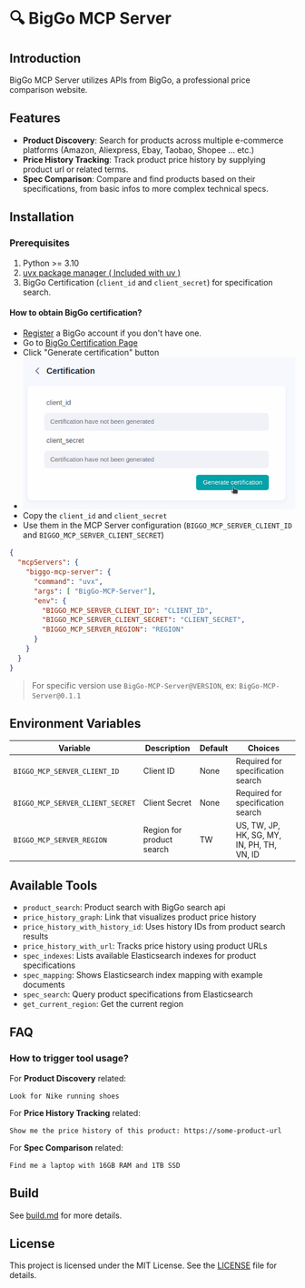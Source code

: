 # 🔍 BigGo MCP Server
## Introduction
BigGo MCP Server utilizes APIs from BigGo, a professional price comparison website.

## Features
- **Product Discovery**: Search for products across multiple e-commerce platforms (Amazon, Aliexpress, Ebay, Taobao, Shopee ... etc.)
- **Price History Tracking**: Track product price history by supplying product url or related terms.
- **Spec Comparison**: Compare and find products based on their specifications, from basic infos to more complex technical specs.

## Installation
### Prerequisites
1. Python >= 3.10
2. [uvx package manager ( Included with uv )](https://docs.astral.sh/uv/getting-started/installation/)
3. BigGo Certification (`client_id` and `client_secret`) for specification search. 

#### How to obtain BigGo certification?
  - [Register](https://account.biggo.com/?url=https%3A%2F%2Fbiggo.com%2F&lang=en&source=web&type=biggo3&method=register) a BigGo account if you don't have one.
  - Go to [BigGo Certification Page](https://account.biggo.com/setting/token)
  - Click "Generate certification" button
  - ![Generate Certification](./docs/Pics/generate-certification.png)
  - Copy the `client_id` and `client_secret`
  - Use them in the MCP Server configuration (`BIGGO_MCP_SERVER_CLIENT_ID` and `BIGGO_MCP_SERVER_CLIENT_SECRET`)

```json
{
  "mcpServers": {
    "biggo-mcp-server": {
      "command": "uvx",
      "args": [ "BigGo-MCP-Server"],
      "env": {
        "BIGGO_MCP_SERVER_CLIENT_ID": "CLIENT_ID",
        "BIGGO_MCP_SERVER_CLIENT_SECRET": "CLIENT_SECRET",
        "BIGGO_MCP_SERVER_REGION": "REGION"
      }
    }
  }
}
```
> For specific version use `BigGo-MCP-Server@VERSION`, ex: `BigGo-MCP-Server@0.1.1`

## Environment Variables
| Variable                         | Description               | Default | Choices                                    |
| -------------------------------- | ------------------------- | ------- | ------------------------------------------ |
| `BIGGO_MCP_SERVER_CLIENT_ID`     | Client ID                 | None    | Required for specification search          |
| `BIGGO_MCP_SERVER_CLIENT_SECRET` | Client Secret             | None    | Required for specification search          |
| `BIGGO_MCP_SERVER_REGION`        | Region for product search | TW      | US, TW, JP, HK, SG, MY, IN, PH, TH, VN, ID |

## Available Tools
- `product_search`: Product search with BigGo search api
- `price_history_graph`: Link that visualizes product price history
- `price_history_with_history_id`: Uses history IDs from product search results
- `price_history_with_url`: Tracks price history using product URLs
- `spec_indexes`: Lists available Elasticsearch indexes for product specifications
- `spec_mapping`: Shows Elasticsearch index mapping with example documents
- `spec_search`: Query product specifications from Elasticsearch
- `get_current_region`: Get the current region

## FAQ
### How to trigger tool usage?
For **Product Discovery** related:
```
Look for Nike running shoes
```
For **Price History Tracking** related:
```
Show me the price history of this product: https://some-product-url
```
For **Spec Comparison** related:
```
Find me a laptop with 16GB RAM and 1TB SSD
```

## Build
See [build.md](docs/build.md) for more details.

## License
This project is licensed under the MIT License. See the [LICENSE](LICENSE) file for details.
